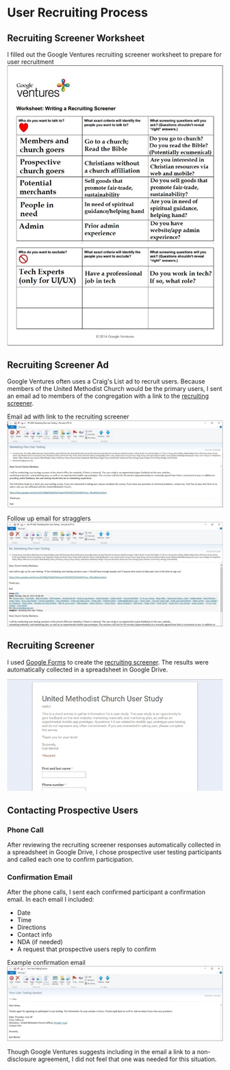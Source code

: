 # User Recruiting Process

## Recruiting Screener Worksheet

I filled out the Google Ventures recruiting screener worksheet to prepare for user recruitment
![](images/recruiting-screener-worksheet.jpg)

## Recruiting Screener Ad

Google Ventures often uses a Craig's List ad to recruit users. Because members of the United Methodist Church would be the primary users, I sent an email ad to members of the congregation with a link to the [recruiting screener](https://docs.google.com/forms/d/16BgZQXq5FDxPuzamTADUWCKCPkizIKzR7now_lNrozM/viewform?usp=send_form). 

Email ad with link to the recruiting screener
![](images/recruiting-screener-ad.jpg)

Follow up email for stragglers
![](images/recruiting-screener-ad-follow-up.jpg)

## Recruiting Screener

I used [Google Forms](https://support.google.com/docs/answer/87809?hl=en) to create the [recruiting screener](https://docs.google.com/forms/d/16BgZQXq5FDxPuzamTADUWCKCPkizIKzR7now_lNrozM/viewform?usp=send_form). The results were automatically collected in a spreadsheet in Google Drive. 

[![](images/recruiting-screener-live.jpg)](https://docs.google.com/forms/d/16BgZQXq5FDxPuzamTADUWCKCPkizIKzR7now_lNrozM/viewform?usp=send_form)

## Contacting Prospective Users

### Phone Call

After reviewing the recruiting screener responses automatically collected in a spreadsheet in Google Drive, I chose prospective user testing participants and called each one to confirm participation. 

### Confirmation Email

After the phone calls, I sent each confirmed participant a confirmation email. In each email I included:

* Date
* Time
* Directions
* Contact info
* NDA (if needed)
* A request that prospective users reply to confirm

Example confirmation email
![](images/user-testing-confirmation-email-greta.jpg)

Though Google Ventures suggests including in the email a link to a non-disclosure agreement, I did not feel that one was needed for this situation. 
